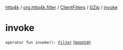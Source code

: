 [http4k](../../../index.md) / [org.http4k.filter](../../index.md) / [ClientFilters](../index.md) / [GZip](index.md) / [invoke](./invoke.md)

# invoke

`operator fun invoke(): `[`Filter`](../../../org.http4k.core/-filter/index.md) [(source)](https://github.com/http4k/http4k/blob/master/http4k-core/src/main/kotlin/org/http4k/filter/ClientFilters.kt#L140)